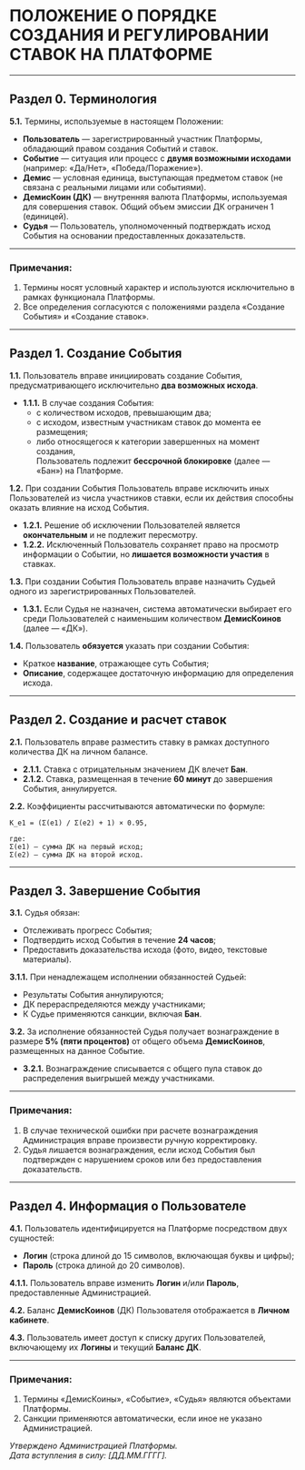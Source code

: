 # ПОЛОЖЕНИЕ О ПОРЯДКЕ СОЗДАНИЯ И РЕГУЛИРОВАНИИ СТАВОК НА ПЛАТФОРМЕ  

---

## Раздел 0. Терминология  

**5.1.** Термины, используемые в настоящем Положении:  
- **Пользователь** — зарегистрированный участник Платформы, обладающий правом создания Событий и ставок.  
- **Событие** — ситуация или процесс с **двумя возможными исходами** (например: «Да/Нет», «Победа/Поражение»).  
- **Демис** — условная единица, выступающая предметом ставок (не связана с реальными лицами или событиями).  
- **ДемисКоин (ДК)** — внутренняя валюта Платформы, используемая для совершения ставок. Общий объем эмиссии ДК ограничен 1 (единицей).  
- **Судья** — Пользователь, уполномоченный подтверждать исход События на основании предоставленных доказательств.  

---

### Примечания:  
1. Термины носят условный характер и используются исключительно в рамках функционала Платформы.  
2. Все определения согласуются с положениями раздела «Создание События» и «Создание ставок». 

---

## Раздел 1. Создание События  

**1.1.** Пользователь вправе инициировать создание События, предусматривающего исключительно **два возможных исхода**.  
- **1.1.1.** В случае создания События:  
  - с количеством исходов, превышающим два;  
  - с исходом, известным участникам ставок до момента ее размещения;  
  - либо относящегося к категории завершенных на момент создания,  
  Пользователь подлежит **бессрочной блокировке** (далее — «Бан») на Платформе.  

**1.2.** При создании События Пользователь вправе исключить иных Пользователей из числа участников ставки, если их действия способны оказать влияние на исход События.  
- **1.2.1.** Решение об исключении Пользователей является **окончательным** и не подлежит пересмотру.  
- **1.2.2.** Исключенный Пользователь сохраняет право на просмотр информации о Событии, но **лишается возможности участия** в ставках.  

**1.3.** При создании События Пользователь вправе назначить Судьей одного из зарегистрированных Пользователей.  
- **1.3.1.** Если Судья не назначен, система автоматически выбирает его среди Пользователей с наименьшим количеством **ДемисКоинов** (далее — «ДК»).  

**1.4.** Пользователь **обязуется** указать при создании События:  
- Краткое **название**, отражающее суть События;  
- **Описание**, содержащее достаточную информацию для определения исхода.  

---

## Раздел 2. Создание и расчет ставок  

**2.1.** Пользователь вправе разместить ставку в рамках доступного количества ДК на личном балансе.  
- **2.1.1.** Ставка с отрицательным значением ДК влечет **Бан**.  
- **2.1.2.** Ставка, размещенная в течение **60 минут** до завершения События, аннулируется.  

**2.2.** Коэффициенты рассчитываются автоматически по формуле:
```
K_e1 = (Σ(e1) / Σ(e2) + 1) × 0.95,

где:
Σ(e1) — сумма ДК на первый исход;
Σ(e2) — сумма ДК на второй исход.
```

---

## Раздел 3. Завершение События  

**3.1.** Судья обязан:  
- Отслеживать прогресс События;  
- Подтвердить исход События в течение **24 часов**;  
- Предоставить доказательства исхода (фото, видео, текстовые материалы).  

**3.1.1.** При ненадлежащем исполнении обязанностей Судьей:  
- Результаты События аннулируются;  
- ДК перераспределяются между участниками;  
- К Судье применяются санкции, включая **Бан**.  

**3.2.** За исполнение обязанностей Судья получает вознаграждение в размере **5% (пяти процентов)** от общего объема **ДемисКоинов**, размещенных на данное Событие.  
  - **3.2.1.** Вознаграждение списывается с общего пула ставок до распределения выигрышей между участниками.  

---

### Примечания:  
1. В случае технической ошибки при расчете вознаграждения Администрация вправе произвести ручную корректировку.  
2. Судья лишается вознаграждения, если исход События был подтвержден с нарушением сроков или без предоставления доказательств. 

---

## Раздел 4. Информация о Пользователе  

**4.1.** Пользователь идентифицируется на Платформе посредством двух сущностей:  
- **Логин** (строка длиной до 15 символов, включающая буквы и цифры);  
- **Пароль** (строка длиной до 20 символов).  

**4.1.1.** Пользователь вправе изменить **Логин** и/или **Пароль**, предоставленные Администрацией.  

**4.2.** Баланс **ДемисКоинов** (ДК) Пользователя отображается в **Личном кабинете**.  

**4.3.** Пользователь имеет доступ к списку других Пользователей, включающему их **Логины** и текущий **Баланс ДК**.  

---

### Примечания:  
1. Термины «ДемисКоины», «Событие», «Судья» являются объектами Платформы.  
2. Санкции применяются автоматически, если иное не указано Администрацией.  

*Утверждено Администрацией Платформы.  
Дата вступления в силу: [ДД.ММ.ГГГГ].*  